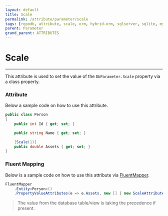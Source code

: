 ```yaml
---
layout: default
title: Scale
permalink: /attribute/parameter/scale
tags: [repodb, attribute, scale, orm, hybrid-orm, sqlserver, sqlite, mysql, postgresql]
parent: Parameter
grand_parent: ATTRIBUTES
---
```


# Scale

---

This attribute is used to set the value of the `DbParameter.Scale` property via a class property.

### Attribute

Below a sample code on how to use this attribute.

```csharp
public class Person
{
    public int Id { get; set; }

    public string Name { get; set; }

    [Scale(1)]
    public double Assets { get; set; }
}
```

### Fluent Mapping

Below is a sample code on how to use this attribute via [FluentMapper](/mapper/fluentmapper).

```csharp
FluentMapper
    .Entity<Person>()
    .PropertyValueAttributes(e => e.Assets, new [] { new ScaleAttribute(1) })
```

> The value from the database table/view is taking the precedence if present.